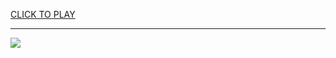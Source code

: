 
<a href="https://premium76.site?title=golf_orbit_unblocked_games&ref=13M">CLICK TO PLAY</a></h3>
<hr>

<a href="https://premium76.site?title=golf_orbit_unblocked_games&ref=13M"><img src="https://clearcache.store/games.png"></a>



